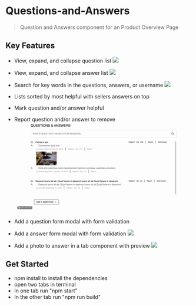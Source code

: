 # Questions-and-Answers
> Question and Answers component for an Product Overview Page


## Key Features
- View, expand, and collapse question list
![](./gif/qaoverview.gif)

- View, expand, and collapse answer list
![](./gif/photos.gif)

- Search for key words in the questions, answers, or username
![](./gif/searcg.gif)

- Lists sorted by most helpful with sellers answers on top
- Mark question and/or answer helpful
- Report question and/or answer to remove
![](./gif/helpfulreport.gif)

- Add a question form modal with form validation
- Add a answer form modal with form validation
![](./gif/validation.gif)

- Add a photo to answer in a tab component with preview
![](./gif/uploadA.gif)

## Get Started
- npm install to install the dependencies
- open two tabs in terminal
- In one tab run "npm start"
- In the other tab run "npm run build"